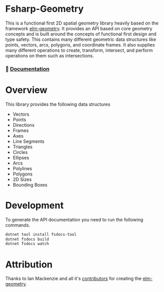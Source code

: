 # Fsharp-Geometry

This is a functional first 2D spatial geometry library heavily based on the framework [elm-geometry](https://package.elm-lang.org/packages/ianmackenzie/elm-geometry/latest/). It provides an API based on core geometry concepts and is built around the concepts of functional first design and type safety. This contains many different geometric data structures like points, vectors, arcs, polygons, and coordinate frames. It also supplies many different operations to create, transform, intersect, and perform operations on them such as intersections.

### :closed_book: [Documentation](https://evelios.github.io/fsharp-geometry/index.html)

# Overview

This library provides the following data structures

* Vectors
* Points
* Directions
* Frames
* Axes
* Line Segments
* Triangles
* Circles
* Ellipses
* Arcs
* Polylines
* Polygons
* 2D Sizes
* Bounding Boxes

# Development

To generate the API documentation you need to run the following commands.

```bash
dotnet tool install fsdocs-tool
dotnet fsdocs build
dotnet fsdocs watch
```


# Attribution

Thanks to Ian Mackenzie and all it's [contributors](https://github.com/ianmackenzie/elm-geometry/graphs/contributors) for creating the [elm-geometry](https://package.elm-lang.org/packages/ianmackenzie/elm-geometry/latest/).